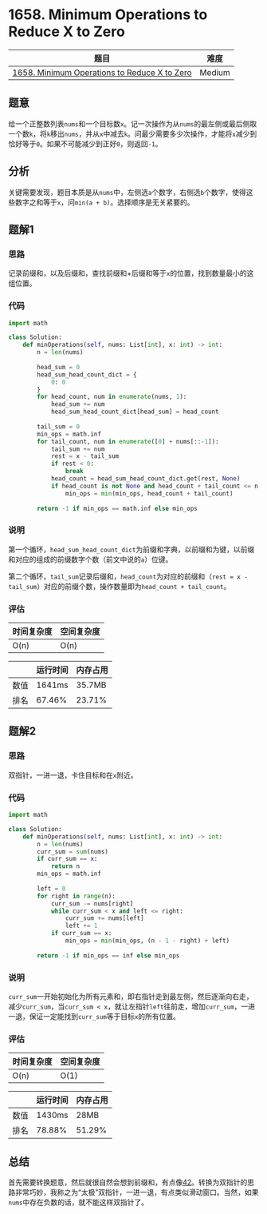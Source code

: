 # 1658. Minimum Operations to Reduce X to Zero

| 题目 | 难度 |
| ---- | ---- |
| [1658. Minimum Operations to Reduce X to Zero](https://leetcode.com/problems/minimum-operations-to-reduce-x-to-zero/) | Medium |

## 题意

给一个正整数列表`nums`和一个目标数`x`。记一次操作为从`nums`的最左侧或最后侧取一个数`k`，将`k`移出`nums`，并从`x`中减去`k`。问最少需要多少次操作，才能将`x`减少到恰好等于`0`。如果不可能减少到正好`0`，则返回`-1`。

## 分析

关键需要发现，题目本质是从`nums`中，左侧选`a`个数字，右侧选`b`个数字，使得这些数字之和等于`x`，问`min(a + b)`。选择顺序是无关紧要的。

## 题解1

### 思路

记录前缀和，以及后缀和，查找前缀和+后缀和等于`x`的位置，找到数量最小的这组位置。

### 代码

```python
import math

class Solution:
    def minOperations(self, nums: List[int], x: int) -> int:
        n = len(nums)
        
        head_sum = 0
        head_sum_head_count_dict = {
            0: 0
        }
        for head_count, num in enumerate(nums, 1):
            head_sum += num
            head_sum_head_count_dict[head_sum] = head_count
        
        tail_sum = 0
        min_ops = math.inf
        for tail_count, num in enumerate([0] + nums[::-1]):
            tail_sum += num
            rest = x - tail_sum
            if rest < 0:
                break
            head_count = head_sum_head_count_dict.get(rest, None)
            if head_count is not None and head_count + tail_count <= n:
                min_ops = min(min_ops, head_count + tail_count)
        
        return -1 if min_ops == math.inf else min_ops
```

### 说明

第一个循环，`head_sum_head_count_dict`为前缀和字典，以前缀和为键，以前缀和对应的组成的前缀数字个数（前文中说的`a`）位键。

第二个循环，`tail_sum`记录后缀和，`head_count`为对应的前缀和（`rest = x - tail_sum`）对应的前缀个数，操作数量即为`head_count + tail_count`。

### 评估

| 时间复杂度 | 空间复杂度 |
| ---- | ---- |
| O(n) | O(n) |

| | 运行时间 | 内存占用 |
| ---- | ---- | ---- |
| 数值 | 1641ms | 35.7MB |
| 排名 | 67.46% | 23.71% |

## 题解2

### 思路

双指针，一进一退，卡住目标和在`x`附近。

### 代码

```python
import math

class Solution:
    def minOperations(self, nums: List[int], x: int) -> int:
        n = len(nums)
        curr_sum = sum(nums)
        if curr_sum == x:
            return n
        min_ops = math.inf
        
        left = 0
        for right in range(n):
            curr_sum -= nums[right]
            while curr_sum < x and left <= right:
                curr_sum += nums[left]
                left += 1
            if curr_sum == x:
                min_ops = min(min_ops, (n - 1 - right) + left)
        
        return -1 if min_ops == inf else min_ops
```

### 说明

`curr_sum`一开始初始化为所有元素和，即右指针走到最左侧，然后逐渐向右走，减少`curr_sum`，当`curr_sum < x`，就让左指针`left`往前走，增加`curr_sum`，一进一退，保证一定能找到`curr_sum`等于目标`x`的所有位置。

### 评估

| 时间复杂度 | 空间复杂度 |
| ---- | ---- |
| O(n) | O(1) |

| | 运行时间 | 内存占用 |
| ---- | ---- | ---- |
| 数值 | 1430ms | 28MB |
| 排名 | 78.88% | 51.29% |

## 总结

首先需要转换题意，然后就很自然会想到前缀和，有点像[42](42.md)。转换为双指针的思路非常巧妙，我称之为“太极”双指针，一进一退，有点类似滑动窗口。当然，如果`nums`中存在负数的话，就不能这样双指针了。
